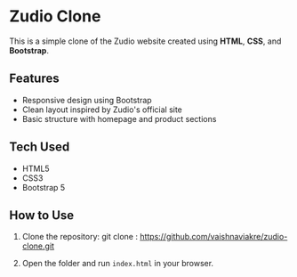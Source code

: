 # Zudio Clone

This is a simple clone of the Zudio website created using **HTML**, **CSS**, and **Bootstrap**.

## Features

- Responsive design using Bootstrap
- Clean layout inspired by Zudio's official site
- Basic structure with homepage and product sections

## Tech Used

- HTML5
- CSS3
- Bootstrap 5

## How to Use

1. Clone the repository:
git clone : https://github.com/vaishnaviakre/zudio-clone.git

2. Open the folder and run `index.html` in your browser.

